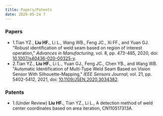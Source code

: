 ```yaml
---
title: Papers/Patents
date: 2020-05-24 7
---
```

### Papers

* 1.Tian YZ., **Liu HF.**, Li L., Wang WB., Feng JC., Xi FF., and Yuan GJ. "Robust identification of weld seam based on region of interest operation," *Advances in Manufacturing*, vol. 8, pp. 473-485, 2020, doi: [10.1007/s40436-020-00325-y](https://link.springer.com/article/10.1007/s40436-020-00325-y).
* 2.Tian YZ., **Liu HF.**, Li L., Yuan GJ., Feng JC., Chen YB., and Wang WB. "Automatic Identification of Multi-Type Weld Seam Based on Vision Sensor With Silhouette-Mapping," *IEEE Sensors Journal*, vol. 21, pp. 5402-5412, 2021, doi: [10.1109/JSEN.2020.3034382](https://ieeexplore.ieee.org/abstract/document/9245513).

### Patents

* 1.(Under Review) **Liu HF.**, Tian YZ., Li L., A detection method of weld center coordinates based on area iteration, CN110517313A.


